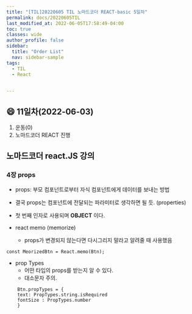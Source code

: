 ```yaml
---
title: "[TIL]20220605 TIL 노마드코더 REACT-basic 5일차"
permalink: docs/20220605TIL
last_modified_at: 2022-06-05T17:58:49-04:00
toc: true
classes: wide
author_profile: false
sidebar:
  title: "Order List"
  nav: sidebar-sample
tags:
  - TIL
  - React
  

---
```


## :smile: 11일차(2022-06-03)


1. 운동(0)
2. 노마드코더 REACT 진행



## 노마드코더 react.JS 강의


### 4장 props

- props: 부모 컴포넌트로부터 자식 컴포넌트에게 데이터를 보내는 방법
- 결국 props는 컴포넌트에 전달되는 파라미터로 생각하면 될 듯. (properties)
- 첫 번째 인자로 사용되며 **OBJECT** 이다. 

- react memo (memorize)
  * props가 변경되지 않는다면 다시그리지 말라고 알려줄 때 사용했음

```const MeorizedBtn = React.memo(Btn); ```

- prop Types
  * 어떤 타입의 props를 받는지 알 수 있다.
  * 대소문자 주의.
``` 
    Btn.propTypes = {
    text: PropTypes.string.isRequired
    fontSize : PropTypes.number
    }
```
